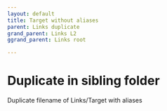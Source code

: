 ```yaml
---
layout: default
title: Target without aliases
parent: Links duplicate
grand_parent: Links L2
ggrand_parent: Links root

---
```


# Duplicate in sibling folder

Duplicate filename of Links/Target with aliases
